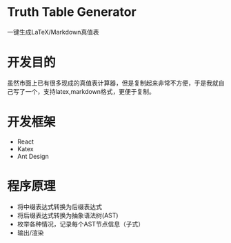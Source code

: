 # Truth Table Generator

一键生成LaTeX/Markdown真值表

# 开发目的
虽然市面上已有很多现成的真值表计算器，但是复制起来非常不方便，于是我就自己写了一个，支持latex,markdown格式，更便于复制。

# 开发框架
- React
- Katex
- Ant Design

# 程序原理
- 将中缀表达式转换为后缀表达式
- 将后缀表达式转换为抽象语法树(AST)
- 枚举各种情况，记录每个AST节点信息（子式）
- 输出/渲染
